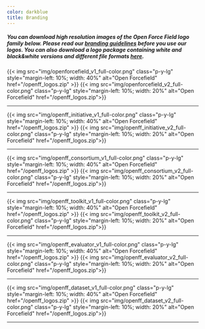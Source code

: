 ```yaml
---
color: darkblue
title: Branding
---
```


##### You can download high resolution images of the Open Force Field logo family below. Please read our [branding guidelines](https://drive.google.com/drive/u/0/folders/1C2aOgqOnXjPGugMqvhBxkpsAF8vdQLkZ) before you use our logos. You can also download a logo package containing white and black&amp;white versions and different file formats [here](https://drive.google.com/file/d/13wM1eEOFxkzyC2K9_8FWXH0N97xMw3K7/view?usp=sharing).


{{< img src="img/openforcefield_v1_full-color.png" class="p-y-lg" style="margin-left: 10%; width: 40%" alt="Open Forcefield" href="/openff_logos.zip" >}}
{{< img src="img/openforcefield_v2_full-color.png" class="p-y-lg" style="margin-left: 10%; width: 20%" alt="Open Forcefield" href="/openff_logos.zip">}}

---

{{< img src="img/openff_initiative_v1_full-color.png" class="p-y-lg" style="margin-left: 10%; width: 40%" alt="Open Forcefield" href="/openff_logos.zip" >}}
{{< img src="img/openff_initiative_v2_full-color.png" class="p-y-lg" style="margin-left: 10%; width: 20%" alt="Open Forcefield" href="/openff_logos.zip">}}

---

{{< img src="img/openff_consortium_v1_full-color.png" class="p-y-lg" style="margin-left: 10%; width: 40%" alt="Open Forcefield" href="/openff_logos.zip" >}}
{{< img src="img/openff_consortium_v2_full-color.png" class="p-y-lg" style="margin-left: 10%; width: 20%" alt="Open Forcefield" href="/openff_logos.zip">}}

---

{{< img src="img/openff_toolkit_v1_full-color.png" class="p-y-lg" style="margin-left: 10%; width: 40%" alt="Open Forcefield" href="/openff_logos.zip" >}}
{{< img src="img/openff_toolkit_v2_full-color.png" class="p-y-lg" style="margin-left: 10%; width: 20%" alt="Open Forcefield" href="/openff_logos.zip">}}

---

{{< img src="img/openff_evaluator_v1_full-color.png" class="p-y-lg" style="margin-left: 10%; width: 40%" alt="Open Forcefield" href="/openff_logos.zip" >}}
{{< img src="img/openff_evaluator_v2_full-color.png" class="p-y-lg" style="margin-left: 10%; width: 20%" alt="Open Forcefield" href="/openff_logos.zip">}}

---

{{< img src="img/openff_dataset_v1_full-color.png" class="p-y-lg" style="margin-left: 10%; width: 40%" alt="Open Forcefield" href="/openff_logos.zip" >}}
{{< img src="img/openff_dataset_v2_full-color.png" class="p-y-lg" style="margin-left: 10%; width: 20%" alt="Open Forcefield" href="/openff_logos.zip">}}

---
